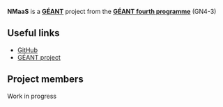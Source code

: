 **NMaaS** is a **[GÉANT](https://www.geant.org)** project from the 
**[GÉANT fourth programme](https://www.geant.org/Projects/GEANT_Project_GN4-3)** (GN4-3)

## Useful links

- [GitHub](https://github.com/nmaas-platform)
- [GÉANT project](https://geant.org/)

## Project members

Work in progress
